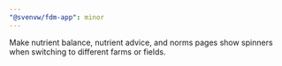 ```yaml
---
"@svenvw/fdm-app": minor
---
```


Make nutrient balance, nutrient advice, and norms pages show spinners when switching to different farms or fields.
